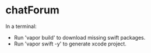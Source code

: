 # chatForum

In a terminal:
- Run 'vapor build' to download missing swift packages.
- Run 'vapor swift -y' to generate xcode project.
